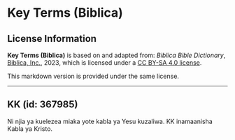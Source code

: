 # Key Terms (Biblica)

## License Information

**Key Terms (Biblica)** is based on and adapted from: _Biblica Bible Dictionary_, [Biblica, Inc.](https://www.biblica.com/), 2023, which is licensed under a [CC BY-SA 4.0 license](https://creativecommons.org/licenses/by-sa/4.0/legalcode.en).

This markdown version is provided under the same license.



--------------------------------

## KK (id: 367985)

Ni njia ya kuelezea miaka yote kabla ya Yesu kuzaliwa. KK inamaanisha Kabla ya Kristo.


